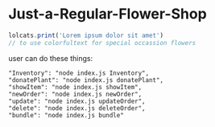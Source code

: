# Just-a-Regular-Flower-Shop
``` js
lolcats.print('Lorem ipsum dolor sit amet')
// to use colorfultext for special occassion flowers
```

user can do these things:

    "Inventory": "node index.js Inventory",
    "donatePlant": "node index.js donatePlant",
    "showItem": "node index.js showItem",
    "newOrder": "node index.js newOrder",
    "update": "node index.js updateOrder",
    "delete": "node index.js deleteOrder",
    "bundle": "node index.js bundle"